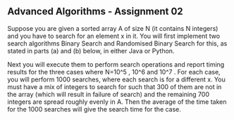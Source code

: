 
## Advanced Algorithms - Assignment 02

Suppose you are given a sorted array A of size N (it contains N integers)
and you have to search for an element x in it. You will first implement two search
algorithms Binary Search and Randomised Binary Search for this, as stated in parts (a) and (b) below, in either Java or Python.

Next you will execute them to perform search operations and report timing results for the
three cases where N=10^5 , 10^6 and 10^7 . For each case, you will perform 1000 searches,
where each search is for a different x. You must have a mix of integers to search for
such that 300 of them are not in the array (which will result in failure of search) and
the remaining 700 integers are spread roughly evenly in A. Then the average of the
time taken for the 1000 searches will give the search time for the case.
